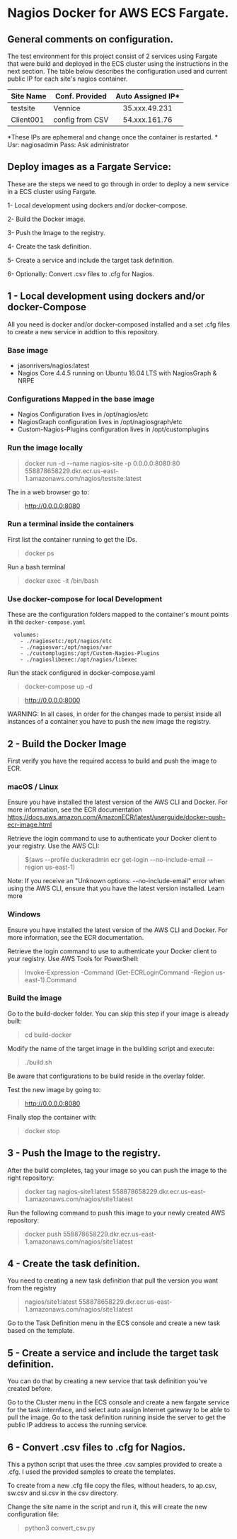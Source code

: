 # Nagios Docker for AWS ECS Fargate.

## General comments on configuration.

The test environment for this project consist of 2 services using Fargate that were build and deployed in the ECS cluster using the instructions in the next section. The table below describes the configuration used and current public IP for each site's nagios container.

| Site Name | Conf. Provided  | Auto Assigned IP* |
|-----------|-----------------|:-----------------:|
| testsite  | Vennice         |   35.xxx.49.231   |
| Client001     | config from CSV |   54.xxx.161.76   |

\*These IPs are ephemeral and change once the container is restarted.
\* Usr: nagiosadmin Pass: Ask administrator

## Deploy images as a Fargate Service:

These are the steps we need to go through in order to deploy a new service in a ECS cluster using Fargate.

1- Local development using dockers and/or docker-compose.

2- Build the Docker image.

3- Push the Image to the registry.

4- Create the task definition.

5- Create a service and include the target task definition.

6- Optionally: Convert .csv files to .cfg for Nagios.

## 1 - Local development using dockers and/or docker-Compose

All you need is docker and/or docker-composed installed and a set .cfg files to create a new service in addtion to this repository.


### Base image

- jasonrivers/nagios:latest
- Nagios Core 4.4.5 running on Ubuntu 16.04 LTS with NagiosGraph & NRPE


### Configurations Mapped in the base image

- Nagios Configuration lives in /opt/nagios/etc
- NagiosGraph configuration lives in /opt/nagiosgraph/etc
- Custom-Nagios-Plugins configuration lives in /opt/customplugins



### Run the image locally


> docker run -d --name nagios-site -p 0.0.0.0:8080:80 558878658229.dkr.ecr.us-east-1.amazonaws.com/nagios/testsite:latest

The in a web browser go to:

> http://0.0.0.0:8080

### Run a terminal inside the containers

First list the container running to get the IDs.

> docker ps

Run a bash terminal

> docker exec -it <CONTAINER-ID> /bin/bash



### Use docker-compose for local Development

These are the configuration folders mapped to the container's mount points in the `docker-compose.yaml`


```
  volumes:
    - ./nagiosetc:/opt/nagios/etc
    - ./nagiosvar:/opt/nagios/var
    - ./customplugins:/opt/Custom-Nagios-Plugins
    - ./nagioslibexec:/opt/nagios/libexec

```

Run the stack configured in docker-compose.yaml

> docker-compose up -d

> http://0.0.0.0:8000


WARNING: In all cases, in order for the changes made to persist inside all instances of a container you have to push the new image the registry.


## 2 - Build the Docker Image

First verify you have the required access to build and push the image to ECR.

### macOS / Linux

Ensure you have installed the latest version of the AWS CLI and Docker. For more information, see the ECR documentation https://docs.aws.amazon.com/AmazonECR/latest/userguide/docker-push-ecr-image.html

  Retrieve the login command to use to authenticate your Docker client to your registry.
  Use the AWS CLI:

> $(aws --profile duckeradmin ecr get-login --no-include-email --region us-east-1)

Note: If you receive an "Unknown options: --no-include-email" error when using the AWS CLI, ensure that you have the latest version installed. Learn more


### Windows

Ensure you have installed the latest version of the AWS CLI and Docker. For more information, see the ECR documentation.

Retrieve the login command to use to authenticate your Docker client to your registry.
Use AWS Tools for PowerShell:

> Invoke-Expression -Command (Get-ECRLoginCommand -Region us-east-1).Command

### Build the image

Go to the build-docker folder. You can skip this step if your image is already built:

> cd build-docker

Modify the name of the target image in the building script and execute:

> ./build.sh

Be aware that configurations to be build reside in the overlay folder.  

Test the new image by going to:

> http://0.0.0.0:8080

Finally stop the container with:

> docker stop <CONTAINER-ID>

## 3 - Push the Image to the registry.

After the build completes, tag your image so you can push the image to the right repository:

> docker tag nagios-site1:latest 558878658229.dkr.ecr.us-east-1.amazonaws.com/nagios/site1:latest

Run the following command to push this image to your newly created AWS repository:

> docker push 558878658229.dkr.ecr.us-east-1.amazonaws.com/nagios/site1:latest


## 4 - Create the task definition.

You need to creating a new task definition that pull the version you want from the registry

> nagios/site1:latest 558878658229.dkr.ecr.us-east-1.amazonaws.com/nagios/site1:latest

Go to the Task Definition menu in the ECS console and create a new task based on the template.


## 5 - Create a service and include the target task definition.

You can do that by creating a new service that task definition you've created before.

Go to the Cluster menu in the ECS console and create a new fargate service for the task internface, and select auto assign Internet gateway to be able to pull the image. Go to the task definition running inside the server to get the public IP address to access the running service.

## 6 - Convert .csv files to .cfg for Nagios.

This a python script that uses the three .csv samples provided to create a .cfg. I used the provided samples to create the templates.

To create from a new .cfg file copy the files, without headers, to ap.csv, sw.csv and si.csv in the csv directory.

Change the site name in the script and run it, this will create the new configuration file:

>  python3 convert_csv.py
